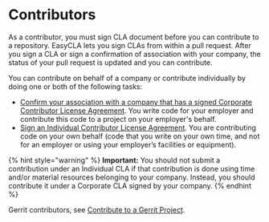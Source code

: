 # Contributors

As a contributor, you must sign CLA document before you can contribute to a repository. EasyCLA lets you sign CLAs from within a pull request. After you sign a CLA or sign a confirmation of association with your company, the status of your pull request is updated and you can contribute.

You can contribute on behalf of a company or contribute individually by doing one or both of the following tasks:

* ​[Confirm your association with a company that has a signed Corporate Contributor License Agreement](corporate-contributor.md). You write code for your employer and contribute this code to a project on your employer's behalf.
* ​[Sign an Individual Contributor License Agreement](individual-contributor.md). You are contributing code on your own behalf (code that you write on your own time, and not for an employer or using your employer’s facilities or equipment).

{% hint style="warning" %}
**Important:** You should not submit a contribution under an Individual CLA if that contribution is done using time and/or material resources belonging to your company. Instead, you should contribute it under a Corporate CLA signed by your company.
{% endhint %}

Gerrit contributors, see [Contribute to a Gerrit Project](corporate-contributor.md#gerrit).
